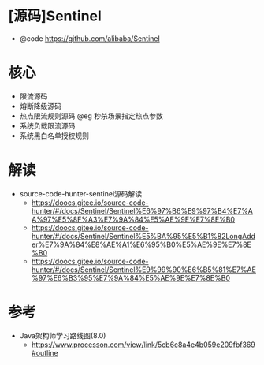 # [源码]Sentinel

- @code https://github.com/alibaba/Sentinel

# 核心

- 限流源码
- 熔断降级源码
- 热点限流规则源码 @eg 秒杀场景指定热点参数
- 系统负载限流源码
- 系统黑白名单授权规则

# 解读

- source-code-hunter-sentinel源码解读
  - <https://doocs.gitee.io/source-code-hunter/#/docs/Sentinel/Sentinel%E6%97%B6%E9%97%B4%E7%AA%97%E5%8F%A3%E7%9A%84%E5%AE%9E%E7%8E%B0>
  - <https://doocs.gitee.io/source-code-hunter/#/docs/Sentinel/Sentinel%E5%BA%95%E5%B1%82LongAdder%E7%9A%84%E8%AE%A1%E6%95%B0%E5%AE%9E%E7%8E%B0>
  - <https://doocs.gitee.io/source-code-hunter/#/docs/Sentinel/Sentinel%E9%99%90%E6%B5%81%E7%AE%97%E6%B3%95%E7%9A%84%E5%AE%9E%E7%8E%B0>

# 参考

- Java架构师学习路线图(8.0)
  - https://www.processon.com/view/link/5cb6c8a4e4b059e209fbf369#outline